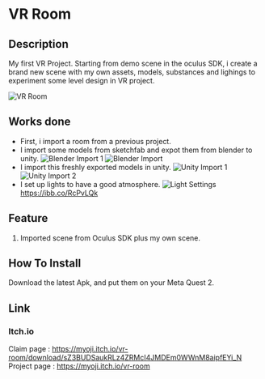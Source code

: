 # VR Room

## Description
My first VR Project. Starting from demo scene in the oculus SDK, i create a brand new scene with my own assets, models, substances and lighings to experiment some level design in VR project.

![VR Room](https://i.ibb.co/fp38RC2/VRCover.png)

## Works done

* First, i import a room from a previous project.
* I import some models from sketchfab and expot them from blender to unity.
![Blender Import 1](https://i.ibb.co/jDG673P/ligthning.png)
![Blender Import](https://i.ibb.co/tHXDjZC/rooflamp.png)
* I import this freshly exported models in unity.
![Unity Import 1](https://i.ibb.co/G34YshG/unity-roof-lamp.png)
![Unity Import 2](https://i.ibb.co/0q2jSD1/imported-Lamp.png)
* I set up lights to have a good atmosphere.
![Light Settings](https://i.ibb.co/jDG673P/ligthning.png)
https://ibb.co/RcPvLQk

## Feature
1. Imported scene from Oculus SDK plus my own scene.

## How To Install
Download the latest Apk, and put them on your Meta Quest 2.

## Link

### Itch.io
Claim page : https://myoji.itch.io/vr-room/download/sZ3BUDSaukRLz4ZRMcI4JMDEm0WWnM8aipfEYi_N  
Project page : https://myoji.itch.io/vr-room

